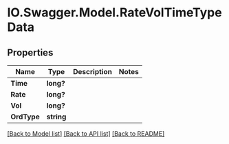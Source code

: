 # IO.Swagger.Model.RateVolTimeTypeData
## Properties

Name | Type | Description | Notes
------------ | ------------- | ------------- | -------------
**Time** | **long?** |  | 
**Rate** | **long?** |  | 
**Vol** | **long?** |  | 
**OrdType** | **string** |  | 

[[Back to Model list]](../README.md#documentation-for-models) [[Back to API list]](../README.md#documentation-for-api-endpoints) [[Back to README]](../README.md)

